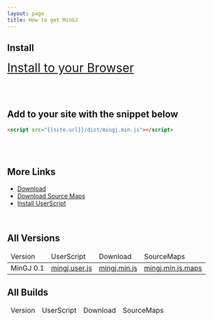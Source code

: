 ```yaml
---
layout: page
title: How to get MinGJ
---
```


## Install
<a href="{{site.url}}/dist/mingj.user.js" style="font-size:2em">Install to your Browser</a>

<br><br>

## Add to your site with the snippet below
```html
<script src="{{site.url}}/dist/mingj.min.js"></script>
```
<br><br>
## More Links
<ul>
	<li><a href="{{site.url}}/dist/mingj.min.js" download="mingj.min.js">Download</a></li>
	<li><a href="{{site.url}}/dist/mingj.min.js.map" download="mingj.min.js.map">Download Source Maps</a></li>
	<li><a href="{{site.url}}/dist/mingj.user.js">Install UserScript</a></li>
</ul>
<br>

## All Versions

<table id="downloads">
	<thead>
		<td>Version</td>
		<td>UserScript</td>
		<td>Download</td>
		<td>SourceMaps</td>
	</thead>
	<tr>
		<td>MinGJ 0.1</td>
		<td><a href="{{site.url}}/dist/mingj.user.js" download="mingj.user.js">mingj.user.js</a></td>
		<td><a href="{{site.url}}/dist/mingj.min.js" download="mingj.min.js">mingj.min.js</a></td>
		<td><a href="{{site.url}}/dist/mingj.min.js.maps" download="mingj.min.js.maps">mingj.min.js.maps</a></td>
	</tr>
</table>

## All Builds

<table id="commits">
	<thead>
		<td>Version</td>
		<td>UserScript</td>
		<td>Download</td>
		<td>SourceMaps</td>
	</thead>
</table>

<script src="{{site.url}}/web/downloads.js"></script>



